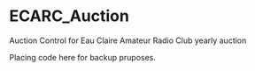 # ECARC_Auction
Auction Control for Eau Claire Amateur Radio Club yearly auction

Placing code here for backup pruposes.
